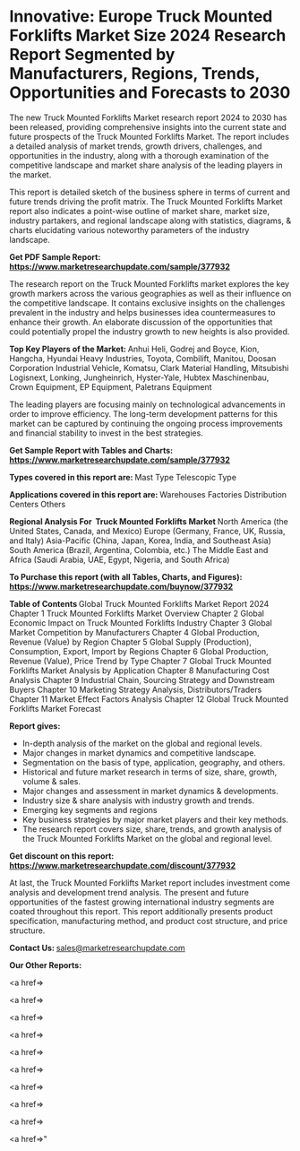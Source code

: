 # Innovative: Europe Truck Mounted Forklifts Market Size 2024 Research Report Segmented by Manufacturers, Regions, Trends, Opportunities and Forecasts to 2030

The new Truck Mounted Forklifts Market research report 2024 to 2030 has been released, providing comprehensive insights into the current state and future prospects of the Truck Mounted Forklifts Market. The report includes a detailed analysis of market trends, growth drivers, challenges, and opportunities in the industry, along with a thorough examination of the competitive landscape and market share analysis of the leading players in the market.

This report is detailed sketch of the business sphere in terms of current and future trends driving the profit matrix. The Truck Mounted Forklifts Market report also indicates a point-wise outline of market share, market size, industry partakers, and regional landscape along with statistics, diagrams, &amp; charts elucidating various noteworthy parameters of the industry landscape.

<strong><b>Get PDF Sample Report: <a href=https://www.marketresearchupdate.com/sample/377932>https://www.marketresearchupdate.com/sample/377932</a></b></strong>

The research report on the Truck Mounted Forklifts market explores the key growth markers across the various geographies as well as their influence on the competitive landscape. It contains exclusive insights on the challenges prevalent in the industry and helps businesses idea countermeasures to enhance their growth. An elaborate discussion of the opportunities that could potentially propel the industry growth to new heights is also provided.

<strong><b>Top Key Players of the Market:
</b></strong>Anhui Heli, Godrej and Boyce, Kion, Hangcha, Hyundai Heavy Industries, Toyota, Combilift, Manitou, Doosan Corporation Industrial Vehicle, Komatsu, Clark Material Handling, Mitsubishi Logisnext, Lonking, Jungheinrich, Hyster-Yale, Hubtex Maschinenbau, Crown Equipment, EP Equipment, Paletrans Equipment<strong><b>
</b></strong>

The leading players are focusing mainly on technological advancements in order to improve efficiency. The long-term development patterns for this market can be captured by continuing the ongoing process improvements and financial stability to invest in the best strategies.

<strong><b>Get Sample Report with Tables and Charts: <a href=https://www.marketresearchupdate.com/sample/377932>https://www.marketresearchupdate.com/sample/377932</a></b></strong>

<strong><b>Types covered in this report are:
</b></strong>Mast Type
Telescopic Type<strong><b>
</b></strong>

<strong><b>Applications covered in this report are:
</b></strong>Warehouses
Factories
Distribution Centers
Others<strong><b>
</b></strong>

<strong><b>Regional Analysis For  Truck Mounted Forklifts Market</b></strong><strong><b>
</b></strong>North America (the United States, Canada, and Mexico)
Europe (Germany, France, UK, Russia, and Italy)
Asia-Pacific (China, Japan, Korea, India, and Southeast Asia)
South America (Brazil, Argentina, Colombia, etc.)
The Middle East and Africa (Saudi Arabia, UAE, Egypt, Nigeria, and South Africa)

<strong><b>To Purchase this report (with all Tables, Charts, and Figures): <a href=https://www.marketresearchupdate.com/buynow/377932>https://www.marketresearchupdate.com/buynow/377932</a></b></strong>

<strong><b>Table of Contents</b></strong><strong><b>
</b></strong>Global Truck Mounted Forklifts Market Report 2024
Chapter 1 Truck Mounted Forklifts Market Overview
Chapter 2 Global Economic Impact on Truck Mounted Forklifts Industry
Chapter 3 Global Market Competition by Manufacturers
Chapter 4 Global Production, Revenue (Value) by Region
Chapter 5 Global Supply (Production), Consumption, Export, Import by Regions
Chapter 6 Global Production, Revenue (Value), Price Trend by Type
Chapter 7 Global Truck Mounted Forklifts Market Analysis by Application
Chapter 8 Manufacturing Cost Analysis
Chapter 9 Industrial Chain, Sourcing Strategy and Downstream Buyers
Chapter 10 Marketing Strategy Analysis, Distributors/Traders
Chapter 11 Market Effect Factors Analysis
Chapter 12 Global Truck Mounted Forklifts Market Forecast

<strong><b>Report gives:</b></strong>

- In-depth analysis of the market on the global and regional levels.
- Major changes in market dynamics and competitive landscape.
- Segmentation on the basis of type, application, geography, and others.
- Historical and future market research in terms of size, share, growth, volume &amp; sales.
- Major changes and assessment in market dynamics &amp; developments.
- Industry size &amp; share analysis with industry growth and trends.
- Emerging key segments and regions
- Key business strategies by major market players and their key methods.
- The research report covers size, share, trends, and growth analysis of the Truck Mounted Forklifts Market on the global and regional level.

<strong><b>Get discount on this report: <a href=https://www.marketresearchupdate.com/discount/377932>https://www.marketresearchupdate.com/discount/377932</a></b></strong>

At last, the Truck Mounted Forklifts Market report includes investment come analysis and development trend analysis. The present and future opportunities of the fastest growing international industry segments are coated throughout this report. This report additionally presents product specification, manufacturing method, and product cost structure, and price structure.

<strong><b>Contact Us:
</b></strong>sales@marketresearchupdate.com

<strong>Our Other Reports:</strong>

<a href=></a>

<a href=></a>

<a href=></a>

<a href=></a>

<a href=></a>

<a href=></a>

<a href=></a>

<a href=></a>

<a href=></a>

<a href=></a>"
